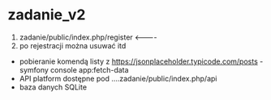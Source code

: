 # zadanie_v2

1. zadanie/public/index.php/register  <----
3. po rejestracji można usuwać itd

- pobieranie komendą listy z  https://jsonplaceholder.typicode.com/posts - symfony console app:fetch-data
- API platform dostępne pod  ....zadanie/public/index.php/api
- baza danych SQLite



